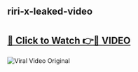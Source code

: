 ## riri-x-leaked-video 

# <h2><a href="http://freeplayer.one?title=riri-x-leaked-video&ref=21J">🔗 Click to Watch 👉🔴 VIDEO</a></h2>

<a href="http://freeplayer.one?title=riri-x-leaked-video&ref=21J" rel="nofollow" data-target="animated-image.originalLink"><img src="https://i.ibb.co.com/xMMVF88/686577567.gif" alt="Viral Video Original" style="max-width: 100%; display: inline-block;" data-target="animated-image.originalImage"></a>

